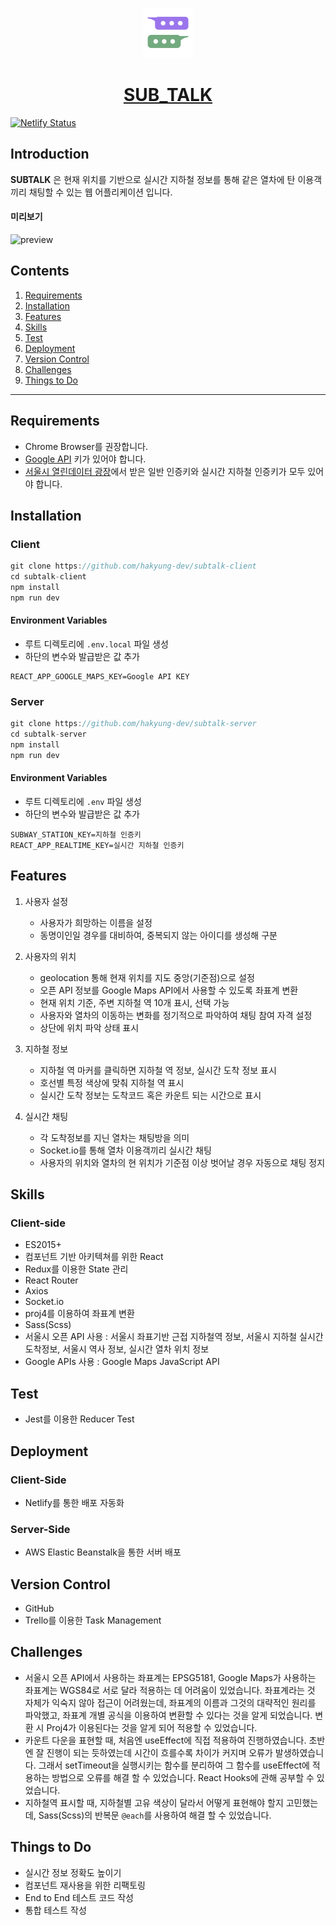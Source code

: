 <p align="center">
  <a href="https://subtalk.devhak.com">
    <img src="./src/styles/images/logo.svg" alt="review" width="80" height="80" />
  </a>
</p>
<h1 align="center"><a href="https://subtalk.devhak.com">SUB_TALK</a></h1>

[![Netlify Status](https://api.netlify.com/api/v1/badges/9564af1f-08b2-44ea-add7-5704b6fbaff9/deploy-status)](https://app.netlify.com/sites/subtalk/deploys)

## Introduction

**SUBTALK** 은 현재 위치를 기반으로 실시간 지하철 정보를 통해 같은 열차에 탄 이용객끼리 채팅할 수 있는 웹 어플리케이션 입니다.

#### 미리보기
<img src="./src/styles/images/preview.gif" height="400" alt="preview" >


## Contents

1. [Requirements](#Requirements)  
2. [Installation](#Installation)
3. [Features](#Features)
4. [Skills](#Skills)
5. [Test](#Test)
6. [Deployment](#Deployment)
7. [Version Control](#Version-Control)
8. [Challenges](#Challenges)
9. [Things to Do](#Things-to-Do)


---

## Requirements

- Chrome Browser를 권장합니다.
- [Google API]('https://console.developers.google.com') 키가 있어야 합니다.
- [서울시 열린데이터 광장]('https://data.seoul.go.kr/')에서 받은 일반 인증키와 실시간 지하철 인증키가 모두 있어야 합니다.


## Installation

### Client

```javascript
git clone https://github.com/hakyung-dev/subtalk-client
cd subtalk-client
npm install
npm run dev
```

#### Environment Variables

- 루트 디렉토리에 `.env.local` 파일 생성
- 하단의 변수와 발급받은 값 추가
```
REACT_APP_GOOGLE_MAPS_KEY=Google API KEY
```

### Server

```javascript
git clone https://github.com/hakyung-dev/subtalk-server
cd subtalk-server
npm install
npm run dev
```

#### Environment Variables

- 루트 디렉토리에 `.env` 파일 생성
- 하단의 변수와 발급받은 값 추가
```
SUBWAY_STATION_KEY=지하철 인증키
REACT_APP_REALTIME_KEY=실시간 지하철 인증키
```



## Features

1. 사용자 설정
   - 사용자가 희망하는 이름을 설정
   - 동명이인일 경우를 대비하여, 중복되지 않는 아이디를 생성해 구분

2. 사용자의 위치
   - geolocation 통해 현재 위치를 지도 중앙(기준점)으로 설정
   - 오픈 API 정보를 Google Maps API에서 사용할 수 있도록 좌표계 변환
   - 현재 위치 기준, 주변 지하철 역 10개 표시, 선택 가능
   - 사용자와 열차의 이동하는 변화를 정기적으로 파악하여 채팅 참여 자격 설정
   - 상단에 위치 파악 상태 표시

3. 지하철 정보
   - 지하철 역 마커를 클릭하면 지하철 역 정보, 실시간 도착 정보 표시
   - 호선별 특정 색상에 맞춰 지하철 역 표시
   - 실시간 도착 정보는 도착코드 혹은 카운트 되는 시간으로 표시

4. 실시간 채팅
   - 각 도착정보를 지닌 열차는 채팅방을 의미
   - Socket.io를 통해 열차 이용객끼리 실시간 채팅
   - 사용자의 위치와 열차의 현 위치가 기준점 이상 벗어날 경우 자동으로 채팅 정지



## Skills

### Client-side

- ES2015+
- 컴포넌트 기반 아키텍쳐를 위한 React
- Redux를 이용한 State 관리
- React Router
- Axios
- Socket.io
- proj4를 이용하여 좌표계 변환
- Sass(Scss)
- 서울시 오픈 API 사용 : 서울시 좌표기반 근접 지하철역 정보, 서울시 지하철 실시간 도착정보, 서울시 역사 정보, 실시간 열차 위치 정보
- Google APIs 사용 : Google Maps JavaScript API


## Test

- Jest를 이용한 Reducer Test


## Deployment

### Client-Side

- Netlify를 통한 배포 자동화

### Server-Side

- AWS Elastic Beanstalk을 통한 서버 배포


## Version Control

- GitHub
- Trello를 이용한 Task Management


## Challenges

- 서울시 오픈 API에서 사용하는 좌표계는 EPSG5181, Google Maps가 사용하는 좌표계는 WGS84로 서로 달라 적용하는 데 어려움이 있었습니다. 좌표계라는 것 자체가 익숙지 않아 접근이 어려웠는데, 좌표계의 이름과 그것의 대략적인 원리를 파악했고, 좌표계 개별 공식을 이용하여 변환할 수 있다는 것을 알게 되었습니다. 변환 시 Proj4가 이용된다는 것을 알게 되어 적용할 수 있었습니다.
- 카운트 다운을 표현할 때, 처음엔 useEffect에 직접 적용하여 진행하였습니다. 초반엔 잘 진행이 되는 듯하였는데 시간이 흐를수록 차이가 커지며 오류가 발생하였습니다. 그래서 setTimeout을 실행시키는 함수를 분리하여 그 함수를 useEffect에 적용하는 방법으로 오류를 해결 할 수 있었습니다. React Hooks에 관해 공부할 수 있었습니다.
- 지하철역 표시할 때, 지하철별 고유 색상이 달라서 어떻게 표현해야 할지 고민했는데, Sass(Scss)의 반복문 `@each`를 사용하여 해결 할 수 있었습니다.



## Things to Do

- 실시간 정보 정확도 높이기
- 컴포넌트 재사용을 위한 리팩토링
- End to End 테스트 코드 작성
- 통합 테스트 작성
